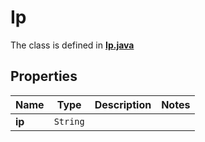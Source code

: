 

# Ip

The class is defined in **[Ip.java](../../src/main/java/org/openapitools/model/Ip.java)**

## Properties

Name | Type | Description | Notes
------------ | ------------- | ------------- | -------------
**ip** | `String` |  | 



